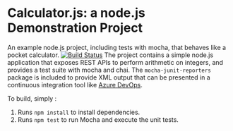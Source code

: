 Calculator.js: a node.js Demonstration Project
==============================================
An example node.js project, including tests with mocha, that behaves like
a pocket calculator.
[![Build Status](https://dev.azure.com/jaysinha0297/AZ-400%20EXAM/_apis/build/status/jaysinhanz.calculator?branchName=master)](https://dev.azure.com/jaysinha0297/AZ-400%20EXAM/_build/latest?definitionId=10&branchName=master)
The project contains a simple node.js application that exposes REST APIs
to perform arithmetic on integers, and provides a test suite with mocha
and chai.  The `mocha-junit-reporters` package is included to provide XML
output that can be presented in a continuous integration tool like
[Azure DevOps](https://azure.com/devops).

To build, simply :

1. Runs `npm install` to install dependencies.
2. Runs `npm test` to run Mocha and execute the unit tests.

